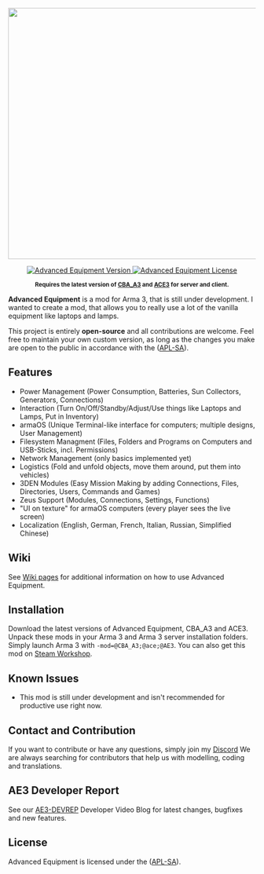 <p align="center">
    <img src="https://github.com/y0014984/Advanced-Equipment/raw/master/design/Advanced-Eqipment-Logo-Simple-Font.png" width="512">
</p>

<p align="center">
    <a href="https://github.com/y0014984/Advanced-Equipment/releases/latest">
        <img src="https://img.shields.io/badge/Version-0.5.3-blue.svg?style=flat-square" alt="Advanced Equipment Version">
    </a>
    <a href="https://www.bistudio.com/community/licenses/arma-public-license-share-alike">
        <img src="https://img.shields.io/badge/License-APL%20SA-red.svg?style=flat-square" alt="Advanced Equipment License">
    </a>
</p>

<p align="center">
    <sup><strong>Requires the latest version of <a href="https://github.com/CBATeam/CBA_A3/releases">CBA_A3</a> and <a href="https://github.com/acemod/ACE3/releases">ACE3</a> for server and client.<br/></strong></sup>
</p>

**Advanced Equipment** is a mod for Arma 3, that is still under development. I wanted to create a mod, that allows you to really use a lot of the vanilla equipment like laptops and lamps.

This project is entirely **open-source** and all contributions are welcome. Feel free to maintain your own custom version, as long as the changes you make are open to the public in accordance with the ([APL-SA](https://www.bistudio.com/community/licenses/arma-public-license-share-alike)).

## Features

- Power Management (Power Consumption, Batteries, Sun Collectors, Generators, Connections)
- Interaction (Turn On/Off/Standby/Adjust/Use things like Laptops and Lamps, Put in Inventory)
- armaOS (Unique Terminal-like interface for computers; multiple designs, User Management)
- Filesystem Managment (Files, Folders and Programs on Computers and USB-Sticks, incl. Permissions)
- Network Management (only basics implemented yet)
- Logistics (Fold and unfold objects, move them around, put them into vehicles)
- 3DEN Modules (Easy Mission Making by adding Connections, Files, Directories, Users, Commands and Games)
- Zeus Support (Modules, Connections, Settings, Functions)
- "UI on texture" for armaOS computers (every player sees the live screen)
- Localization (English, German, French, Italian, Russian, Simplified Chinese)

## Wiki

See <a href="https://github.com/y0014984/Advanced-Equipment/wiki">Wiki pages</a> for additional information on how to use Advanced Equipment.

## Installation

Download the latest versions of Advanced Equipment, CBA_A3 and ACE3. Unpack these mods in your Arma 3 and Arma 3 server installation folders.
Simply launch Arma 3 with `-mod=@CBA_A3;@ace;@AE3`. You can also get this mod on <a href="https://steamcommunity.com/sharedfiles/filedetails/?id=2888888564">Steam Workshop</a>.

## Known Issues

- This mod is still under development and isn't recommended for productive use right now.

## Contact and Contribution

If you want to contribute or have any questions, simply join my [Discord](https://discord.com/invite/JMmxXEx) We are always searching for contributors that help us with modelling, coding and translations.

## AE3 Developer Report

See our <a href="https://www.youtube.com/watch?v=pfM_eAQinmY&list=PLbrLObIILp9NzNUi-QtDtAwV5UEnYMfO_">AE3-DEVREP</a> Developer Video Blog for latest changes, bugfixes and new features.

## License

Advanced Equipment is licensed under the ([APL-SA](https://www.bistudio.com/community/licenses/arma-public-license-share-alike)).

